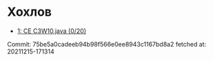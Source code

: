# Хохлов
- [1: CE C3W10.java (0/20)](1.md)

Commit: 75be5a0cadeeb94b98f566e0ee8943c1167bd8a2
 fetched at: 20211215-171314
